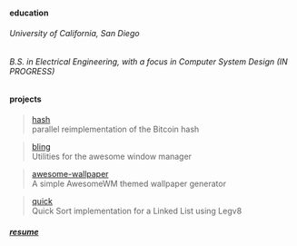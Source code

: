 #### education

###### University of California, San Diego

###### B.S. in Electrical Engineering, with a focus in Computer System Design (IN PROGRESS)

#### projects

> [hash](https://github.com/JavaCafe01/hash) <br>
> parallel reimplementation of the Bitcoin hash

> [bling](https://github.com/BlingCorp/bling) <br>
> Utilities for the awesome window manager

> [awesome-wallpaper](https://github.com/JavaCafe01/awesome-wallpaper) <br>
> A simple AwesomeWM themed wallpaper generator

> [quick](https://github.com/JavaCafe01/quick) <br>
> Quick Sort implementation for a Linked List using Legv8

##### [resume](https://www.gs-dev.me/)
